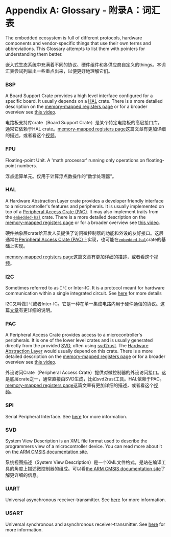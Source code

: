 # Appendix A: Glossary - 附录A：词汇表

The embedded ecosystem is full of different protocols, hardware components and
vendor-specific things that use their own terms and abbreviations. This Glossary
attempts to list them with pointers for understanding them better.

嵌入式生态系统中充满着不同的协议、硬件组件和各供应商自定义的things。本词汇表尝试列举出一些重点出来，以便更好地理解它们。

### BSP

A Board Support Crate provides a high level interface configured for a specific
board. It usually depends on a [HAL](#hal) crate.
There is a more detailed description on the [memory-mapped registers page](../start/registers.md)
or for a broader overview see [this video](https://youtu.be/vLYit_HHPaY).

电路板支持库crate（Board Support Crate）是某个特定电路板的高层接口库。通常它依赖于HAL crate。[memory-mapped registers page](../start/registers.md)这篇文章有更加详细的描述，或者看这个[视频](https://youtu.be/vLYit_HHPaY)。

### FPU

Floating-point Unit. A 'math processor' running only operations on floating-point numbers.

浮点运算单元。仅用于计算浮点数操作的“数学处理器”。

### HAL

A Hardware Abstraction Layer crate provides a developer friendly interface to a microcontroller's
features and peripherals. It is usually implemented on top of a [Peripheral Access Crate (PAC)](#pac).
It may also implement traits from the [`embedded-hal`](https://crates.io/crates/embedded-hal) crate.
There is a more detailed description on the [memory-mapped registers page](../start/registers.md)
or for a broader overview see [this video](https://youtu.be/vLYit_HHPaY).

硬件抽象层crate给开发人员提供了访问微控制器的功能和外设的友好接口。这层通常在[Peripheral Access Crate (PAC)](#pac)上实现，也可能在[`embedded-hal`](https://crates.io/crates/embedded-hal)crate的基础上实现。

[memory-mapped registers page](../start/registers.md)这篇文章有更加详细的描述，或者看这个[视频](https://youtu.be/vLYit_HHPaY)。

### I2C

Sometimes referred to as `I²C` or Inter-IC. It is a protocol meant for hardware communication
within a single integrated circuit. See [here][i2c] for more details

I2C又叫做`I²C`或者Inter-IC。它是一种在单一集成电路内用于硬件通信的协议。这篇[文章][i2c]有更详细的说明。

[i2c]: https://en.wikipedia.org/wiki/I2c

### PAC

A Peripheral Access Crate provides access to a microcontroller's peripherals. It is one of
the lower level crates and is usually generated directly from the provided [SVD](#svd), often
using [svd2rust](https://github.com/rust-embedded/svd2rust/). The [Hardware Abstraction Layer](#hal)
would usually depend on this crate.
There is a more detailed description on the [memory-mapped registers page](../start/registers.md)
or for a broader overview see [this video](https://youtu.be/vLYit_HHPaY).

外设访问Crate（Peripheral Access Crate）提供对微控制器的外设访问接口。这是底层crate之一，通常直接由SVD生成，比如svd2rust工具。HAL依赖于PAC。[memory-mapped registers page](../start/registers.md)这篇文章有更加详细的描述，或者看这个[视频](https://youtu.be/vLYit_HHPaY)。

### SPI

Serial Peripheral Interface. See [here][spi] for more information.

[spi]: https://en.wikipedia.org/wiki/Serial_peripheral_interface

### SVD

System View Description is an XML file format used to describe the programmers view of a
microcontroller device. You can read more about it on
[the ARM CMSIS documentation site](https://www.keil.com/pack/doc/CMSIS/SVD/html/index.html).

系统视图描述（System View Description）是一个XML文件格式，是站在编译工具的角度上描述微控制器的组成。可以看[the ARM CMSIS documentation site](https://www.keil.com/pack/doc/CMSIS/SVD/html/index.html)了解更详细的信息。

### UART

Universal asynchronous receiver-transmitter. See [here][uart] for more information.

[uart]: https://en.wikipedia.org/wiki/Universal_asynchronous_receiver-transmitter

### USART

Universal synchronous and asynchronous receiver-transmitter. See [here][usart] for more information.

[usart]: https://en.wikipedia.org/wiki/Universal_synchronous_and_asynchronous_receiver-transmitter
